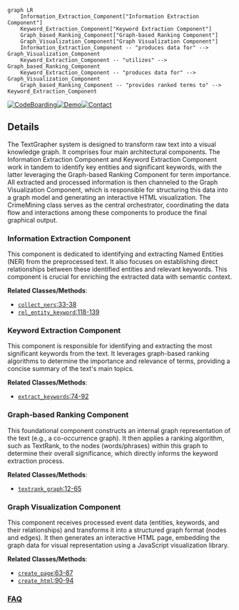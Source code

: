 ```mermaid
graph LR
    Information_Extraction_Component["Information Extraction Component"]
    Keyword_Extraction_Component["Keyword Extraction Component"]
    Graph_based_Ranking_Component["Graph-based Ranking Component"]
    Graph_Visualization_Component["Graph Visualization Component"]
    Information_Extraction_Component -- "produces data for" --> Graph_Visualization_Component
    Keyword_Extraction_Component -- "utilizes" --> Graph_based_Ranking_Component
    Keyword_Extraction_Component -- "produces data for" --> Graph_Visualization_Component
    Graph_based_Ranking_Component -- "provides ranked terms to" --> Keyword_Extraction_Component
```

[![CodeBoarding](https://img.shields.io/badge/Generated%20by-CodeBoarding-9cf?style=flat-square)](https://github.com/CodeBoarding/GeneratedOnBoardings)[![Demo](https://img.shields.io/badge/Try%20our-Demo-blue?style=flat-square)](https://www.codeboarding.org/demo)[![Contact](https://img.shields.io/badge/Contact%20us%20-%20contact@codeboarding.org-lightgrey?style=flat-square)](mailto:contact@codeboarding.org)

## Details

The TextGrapher system is designed to transform raw text into a visual knowledge graph. It comprises four main architectural components. The Information Extraction Component and Keyword Extraction Component work in tandem to identify key entities and significant keywords, with the latter leveraging the Graph-based Ranking Component for term importance. All extracted and processed information is then channeled to the Graph Visualization Component, which is responsible for structuring this data into a graph model and generating an interactive HTML visualization. The CrimeMining class serves as the central orchestrator, coordinating the data flow and interactions among these components to produce the final graphical output.

### Information Extraction Component
This component is dedicated to identifying and extracting Named Entities (NER) from the preprocessed text. It also focuses on establishing direct relationships between these identified entities and relevant keywords. This component is crucial for enriching the extracted data with semantic context.


**Related Classes/Methods**:

- <a href="https://github.com/liuhuanyong/TextGrapher/blob/master/text_grapher.py#L33-L38" target="_blank" rel="noopener noreferrer">`collect_ners`:33-38</a>
- <a href="https://github.com/liuhuanyong/TextGrapher/blob/master/text_grapher.py#L118-L139" target="_blank" rel="noopener noreferrer">`rel_entity_keyword`:118-139</a>


### Keyword Extraction Component
This component is responsible for identifying and extracting the most significant keywords from the text. It leverages graph-based ranking algorithms to determine the importance and relevance of terms, providing a concise summary of the text's main topics.


**Related Classes/Methods**:

- <a href="https://github.com/liuhuanyong/TextGrapher/blob/master/keywords_textrank.py#L74-L92" target="_blank" rel="noopener noreferrer">`extract_keywords`:74-92</a>


### Graph-based Ranking Component
This foundational component constructs an internal graph representation of the text (e.g., a co-occurrence graph). It then applies a ranking algorithm, such as TextRank, to the nodes (words/phrases) within this graph to determine their overall significance, which directly informs the keyword extraction process.


**Related Classes/Methods**:

- <a href="https://github.com/liuhuanyong/TextGrapher/blob/master/keywords_textrank.py#L12-L65" target="_blank" rel="noopener noreferrer">`textrank_graph`:12-65</a>


### Graph Visualization Component
This component receives processed event data (entities, keywords, and their relationships) and transforms it into a structured graph format (nodes and edges). It then generates an interactive HTML page, embedding the graph data for visual representation using a JavaScript visualization library.


**Related Classes/Methods**:

- <a href="https://github.com/liuhuanyong/TextGrapher/blob/master/GraphShow.py#L63-L87" target="_blank" rel="noopener noreferrer">`create_page`:63-87</a>
- <a href="https://github.com/liuhuanyong/TextGrapher/blob/master/GraphShow.py#L90-L94" target="_blank" rel="noopener noreferrer">`create_html`:90-94</a>




### [FAQ](https://github.com/CodeBoarding/GeneratedOnBoardings/tree/main?tab=readme-ov-file#faq)
